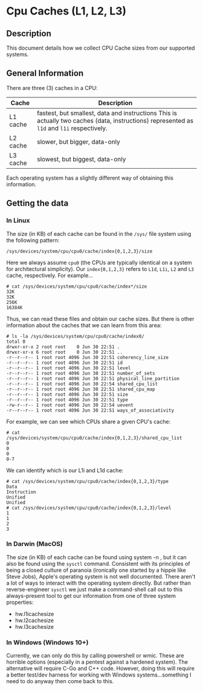 Cpu Caches (L1, L2, L3)
=======================

## Description

This document details how we collect CPU Cache sizes from our supported systems.

## General Information

There are three (3) caches in a CPU:

| Cache    | Description                                                                                                                                |
|----------|--------------------------------------------------------------------------------------------------------------------------------------------|
| L1 cache | fastest, but smallest, data and instructions This is actually two caches (data, instructions) represented as `l1d` and `l1i` respectively. |
| L2 cache | slower, but bigger, data-only                                                                                                              |
| L3 cache | slowest, but biggest, data-only                                                                                                            |

Each operating system has a slightly different way of obtaining this information.

## Getting the data

### In Linux

The size (in KB) of each cache can be found in the `/sys/` file system using the following pattern:

```
/sys/devices/system/cpu/cpu0/cache/index{0,1,2,3}/size
```

Here we always assume `cpu0` (the CPUs are typically identical on a system for architectural simplicity).
Our `index{0,1,2,3}` refers to `L1d`, `L1i`, `L2` and `L3` cache, respectively. For example...

```text
# cat /sys/devices/system/cpu/cpu0/cache/index*/size
32K
32K
256K
16384K
```

Thus, we can read these files and obtain our cache sizes. But there is other information about the caches
that we can learn from this area:

```text
# ls -la /sys/devices/system/cpu/cpu0/cache/index0/     
total 0
drwxr-xr-x 2 root root    0 Jun 30 22:51 .
drwxr-xr-x 6 root root    0 Jun 30 22:51 ..
-r--r--r-- 1 root root 4096 Jun 30 22:51 coherency_line_size
-r--r--r-- 1 root root 4096 Jun 30 22:51 id
-r--r--r-- 1 root root 4096 Jun 30 22:51 level
-r--r--r-- 1 root root 4096 Jun 30 22:51 number_of_sets
-r--r--r-- 1 root root 4096 Jun 30 22:51 physical_line_partition
-r--r--r-- 1 root root 4096 Jun 30 22:54 shared_cpu_list
-r--r--r-- 1 root root 4096 Jun 30 22:51 shared_cpu_map
-r--r--r-- 1 root root 4096 Jun 30 22:51 size
-r--r--r-- 1 root root 4096 Jun 30 22:51 type
-rw-r--r-- 1 root root 4096 Jun 30 22:54 uevent
-r--r--r-- 1 root root 4096 Jun 30 22:51 ways_of_associativity
```

For example, we can see which CPUs share a given CPU's cache:

```text
# cat /sys/devices/system/cpu/cpu0/cache/index{0,1,2,3}/shared_cpu_list
0
0
0
0-7
```

We can identify which is our L1i and L1d cache:

```text
# cat /sys/devices/system/cpu/cpu0/cache/index{0,1,2,3}/type           
Data
Instruction
Unified
Unified
# cat /sys/devices/system/cpu/cpu0/cache/index{0,1,2,3}/level
1
1
2
3
```

### In Darwin (MacOS)

The size (in KB) of each cache can be found using system -n <cache name>, but it can also be found using the `sysctl`
command. Consistent with its principles of being a closed culture of paranoia (ironically one started by a hippie
like Steve Jobs), Apple's operating system is not well documented. There aren't a lot of ways to interact with the
operating system directly. But rather than reverse-engineer `sysctl` we just make a command-shell call out to this
always-present tool to get our information from one of three system properties:

* hw.l1icachesize
* hw.l2cachesize
* hw.l3cachesize

### In Windows (Windows 10+)

Currently, we can only do this by calling powershell or wmic.  These are horrible 
options (especially in a pentest against a hardened system).  The alternative will
require C-Go and C++ code.  However, doing this will require a better test/dev
harness for working with Windows systems...something I need to do anyway then come
back to this.